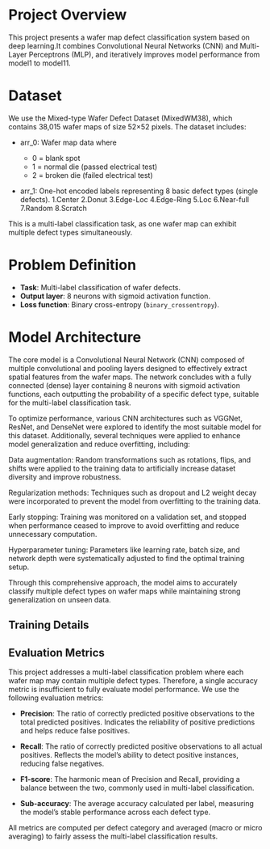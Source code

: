 # Project Overview

This project presents a wafer map defect classification system based on deep learning.It combines Convolutional Neural Networks (CNN) and Multi-Layer Perceptrons (MLP), and iteratively improves model performance from model1 to model11.

# Dataset

We use the Mixed-type Wafer Defect Dataset (MixedWM38), which contains 38,015 wafer maps of size 52×52 pixels. The dataset includes:

- arr_0: Wafer map data where  
  - 0 = blank spot  
  - 1 = normal die (passed electrical test)  
  - 2 = broken die (failed electrical test)  

- arr_1: One-hot encoded labels representing 8 basic defect types (single defects).
  1.Center
  2.Donut
  3.Edge-Loc
  4.Edge-Ring
  5.Loc
  6.Near-full
  7.Random
  8.Scratch

This is a multi-label classification task, as one wafer map can exhibit multiple defect types simultaneously.

# Problem Definition

- **Task**: Multi-label classification of wafer defects.  
- **Output layer**: 8 neurons with sigmoid activation function.  
- **Loss function**: Binary cross-entropy (`binary_crossentropy`).

# Model Architecture

The core model is a Convolutional Neural Network (CNN) composed of multiple convolutional and pooling layers designed to effectively extract spatial features from the wafer maps. The network concludes with a fully connected (dense) layer containing 8 neurons with sigmoid activation functions, each outputting the probability of a specific defect type, suitable for the multi-label classification task.

To optimize performance, various CNN architectures such as VGGNet, ResNet, and DenseNet were explored to identify the most suitable model for this dataset. Additionally, several techniques were applied to enhance model generalization and reduce overfitting, including:

Data augmentation: Random transformations such as rotations, flips, and shifts were applied to the training data to artificially increase dataset diversity and improve robustness.

Regularization methods: Techniques such as dropout and L2 weight decay were incorporated to prevent the model from overfitting to the training data.

Early stopping: Training was monitored on a validation set, and stopped when performance ceased to improve to avoid overfitting and reduce unnecessary computation.

Hyperparameter tuning: Parameters like learning rate, batch size, and network depth were systematically adjusted to find the optimal training setup.

Through this comprehensive approach, the model aims to accurately classify multiple defect types on wafer maps while maintaining strong generalization on unseen data.


## Training Details

## Evaluation Metrics

This project addresses a multi-label classification problem where each wafer map may contain multiple defect types. Therefore, a single accuracy metric is insufficient to fully evaluate model performance. We use the following evaluation metrics:

- **Precision**: The ratio of correctly predicted positive observations to the total predicted positives. Indicates the reliability of positive predictions and helps reduce false positives.

- **Recall**: The ratio of correctly predicted positive observations to all actual positives. Reflects the model’s ability to detect positive instances, reducing false negatives.

- **F1-score**: The harmonic mean of Precision and Recall, providing a balance between the two, commonly used in multi-label classification.

- **Sub-accuracy**: The average accuracy calculated per label, measuring the model’s stable performance across each defect type.

All metrics are computed per defect category and averaged (macro or micro averaging) to fairly assess the multi-label classification results.
